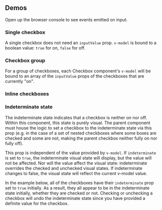<script setup>
import CheckboxGroup from '@/../component-demos/checkbox/examples/CheckboxGroup.vue';
import SingleCheckbox from '@/../component-demos/checkbox/examples/SingleCheckbox.vue';
import InlineCheckboxes from '@/../component-demos/checkbox/examples/InlineCheckboxes.vue';
import IndeterminateState from '@/../component-demos/checkbox/examples/IndeterminateState.vue';
</script>

## Demos

Open up the browser console to see events emitted on input.

### Single checkbox

A single checkbox does not need an `inputValue` prop. `v-model` is bound to a
boolean value: `true` for on, `false` for off.

<Wrapper>
<template v-slot:demo>
<SingleCheckbox />
</template>

<template v-slot:code>

<<< @/../component-demos/checkbox/examples/SingleCheckbox.vue

</template>
</Wrapper>

### Checkbox group

For a group of checkboxes, each Checkbox component's `v-model` will be bound to
an array of the `inputValue` props of the checkboxes that are currently "on".

<Wrapper>
<template v-slot:demo>
<CheckboxGroup />
</template>

<template v-slot:code>

<<< @/../component-demos/checkbox/examples/CheckboxGroup.vue

</template>
</Wrapper>

### Inline checkboxes

<Wrapper>
<template v-slot:demo>
<InlineCheckboxes />
</template>

<template v-slot:code>

<<< @/../component-demos/checkbox/examples/InlineCheckboxes.vue

</template>
</Wrapper>

### Indeterminate state

The indeterminate state indicates that a checkbox is neither on nor off. Within this component, this
state is purely visual. The parent component must house the logic to set a checkbox to the
indeterminate state via this prop (e.g. in the case of a set of nested checkboxes where some boxes
are checked and some are not, making the parent checkbox neither fully on nor fully off).

This prop is independent of the value provided by `v-model`. If `indeterminate` is set to `true`,
the indeterminate visual state will display, but the value will not be affected. Nor will the value
affect the visual state: indeterminate overrides the checked and unchecked visual states. If
indeterminate changes to false, the visual state will reflect the current v-model value.

In the example below, all of the checkboxes have their `indeterminate` prop set to `true` initially.
As a result, they all appear to be in the indeterminate state initially, whether they are checked or
not. Checking or unchecking a checkbox will undo the indeterminate state since you have provided
a definite value for the checkbox.

<Wrapper>
<template v-slot:demo>
<IndeterminateState />
</template>

<template v-slot:code>

<<< @/../component-demos/checkbox/examples/IndeterminateState.vue

</template>
</Wrapper>
